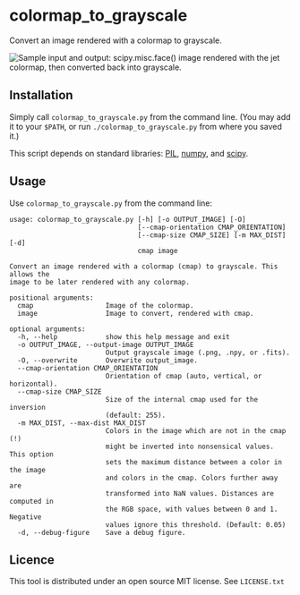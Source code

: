 # colormap_to_grayscale

Convert an image rendered with a colormap to grayscale.

![Sample input and output: scipy.misc.face() image rendered with the jet
colormap, then converted back into grayscale.](example.png)

## Installation

Simply call `colormap_to_grayscale.py` from the command line.
(You may add it to your `$PATH`, or run `./colormap_to_grayscale.py` from where
you saved it.)

This script depends on standard libraries:
[PIL](https://python-pillow.org),
[numpy](https://www.numpy.org),
and [scipy](https://www.scipy.org/scipylib/index.html).

## Usage

Use `colormap_to_grayscale.py` from the command line:

~~~
usage: colormap_to_grayscale.py [-h] [-o OUTPUT_IMAGE] [-O]
                                [--cmap-orientation CMAP_ORIENTATION]
                                [--cmap-size CMAP_SIZE] [-m MAX_DIST] [-d]
                                cmap image

Convert an image rendered with a colormap (cmap) to grayscale. This allows the
image to be later rendered with any colormap.

positional arguments:
  cmap                  Image of the colormap.
  image                 Image to convert, rendered with cmap.

optional arguments:
  -h, --help            show this help message and exit
  -o OUTPUT_IMAGE, --output-image OUTPUT_IMAGE
                        Output grayscale image (.png, .npy, or .fits).
  -O, --overwrite       Overwrite output_image.
  --cmap-orientation CMAP_ORIENTATION
                        Orientation of cmap (auto, vertical, or horizontal).
  --cmap-size CMAP_SIZE
                        Size of the internal cmap used for the inversion
                        (default: 255).
  -m MAX_DIST, --max-dist MAX_DIST
                        Colors in the image which are not in the cmap (!)
                        might be inverted into nonsensical values. This option
                        sets the maximum distance between a color in the image
                        and colors in the cmap. Colors further away are
                        transformed into NaN values. Distances are computed in
                        the RGB space, with values between 0 and 1. Negative
                        values ignore this threshold. (Default: 0.05)
  -d, --debug-figure    Save a debug figure.
~~~

## Licence

This tool is distributed under an open source MIT license. See `LICENSE.txt`
